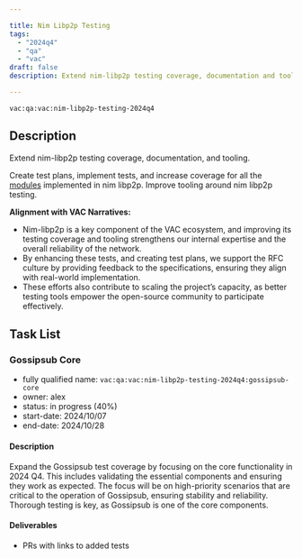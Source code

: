 ```yaml
---

title: Nim Libp2p Testing
tags:
  - "2024q4"
  - "qa"
  - "vac"  
draft: false  
description: Extend nim-libp2p testing coverage, documentation and tooling. 

---
```


`vac:qa:vac:nim-libp2p-testing-2024q4`

## Description
Extend nim-libp2p testing coverage, documentation, and tooling.

Create test plans, implement tests, and increase coverage for all the
[modules](https://github.com/vacp2p/nim-libp2p?tab=readme-ov-file#modules)
implemented in nim libp2p.
Improve tooling around nim libp2p testing.

**Alignment with VAC Narratives:**
- Nim-libp2p is a key component of the VAC ecosystem,
  and improving its testing coverage and tooling strengthens our internal expertise
  and the overall reliability of the network.
- By enhancing these tests, and creating test plans,
  we support the RFC culture by providing feedback to the specifications,
  ensuring they align with real-world implementation.
- These efforts also contribute to scaling the project’s capacity,
  as better testing tools empower the open-source community to participate effectively.

## Task List

### Gossipsub Core

* fully qualified name: `vac:qa:vac:nim-libp2p-testing-2024q4:gossipsub-core`
* owner: alex
* status: in progress (40%)
* start-date: 2024/10/07
* end-date: 2024/10/28

#### Description
Expand the Gossipsub test coverage by focusing on the core functionality in 2024 Q4.
This includes validating the essential components and ensuring they work as expected.
The focus will be on high-priority scenarios that are critical to the operation of Gossipsub,
ensuring stability and reliability.
Thorough testing is key, as Gossipsub is one of the core components.

#### Deliverables
* PRs with links to added tests

